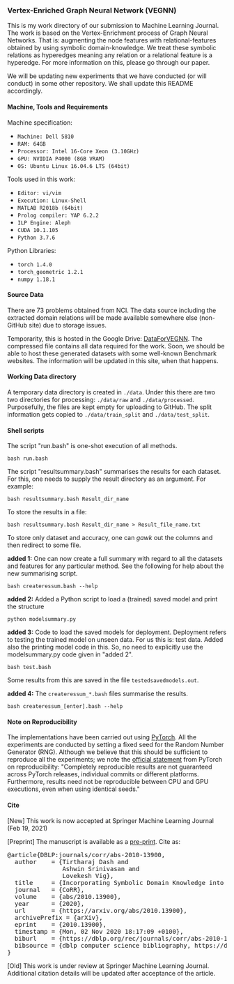 ### Vertex-Enriched Graph Neural Network (VEGNN)


This is my work directory of our submission to Machine Learning Journal. The work is based on the Vertex-Enrichment process of Graph Neural Networks. That is: augmenting the node features with relational-features obtained by using symbolic domain-knowledge. We treat these symbolic relations as hyperedges meaning any relation or a relational feature is a hyperedge. For more information on this, please go through our paper. 

We will be updating new experiments that we have conducted (or will conduct) in some other repository. We shall update this README accordingly.


#### Machine, Tools and Requirements

Machine specification:

  * `Machine: Dell 5810`
  * `RAM: 64GB`
  * `Processor: Intel 16-Core Xeon (3.10GHz)`
  * `GPU: NVIDIA P4000 (8GB VRAM)`
  * `OS: Ubuntu Linux 16.04.6 LTS (64bit)`

Tools used in this work:

  * `Editor: vi/vim`
  * `Execution: Linux-Shell`
  * `MATLAB R2018b (64bit)`
  * `Prolog compiler: YAP 6.2.2`
  * `ILP Engine: Aleph`
  * `CUDA 10.1.105`
  * `Python 3.7.6`

Python Libraries:
 
  * `torch 1.4.0`
  * `torch_geometric 1.2.1`
  * `numpy 1.18.1`


#### Source Data

There are 73 problems obtained from NCI. The data source including the extracted domain relations will be made available somewhere else (non-GitHub site) due to storage issues.

Temporarity, this is hosted in the Google Drive: [DataForVEGNN](https://drive.google.com/file/d/1eJrq_kvD2UmWiWe6F3C3Ire0fbv6CNrm/view?usp=sharing). The compressed file contains all data required for the work. Soon, we should be able to host these generated datasets with some well-known Benchmark websites. The information will be updated in this site, when that happens.


#### Working Data directory

A temporary data directory is created in `./data`. Under this there are two two directories for processing: `./data/raw` and `./data/processed`. Purposefully, the files are kept empty for uploading to GitHub. The split information gets copied to `./data/train_split` and `./data/test_split`.


#### Shell scripts

The script "run.bash" is one-shot execution of all methods. 

`
bash run.bash
`

The script "resultsummary.bash" summarises the results for each dataset. For this, one needs to supply the result directory as an argument. For example:

`
bash resultsummary.bash Result_dir_name
`

To store the results in a file:

`
bash resultsummary.bash Result_dir_name > Result_file_name.txt
`

To store only dataset and accuracy, one can *gawk* out the columns and then redirect to some file.


**added 1:** One can now create a full summary with regard to all the datasets and features for any particular method. See the following for help about the new summarising script.

`
bash createressum.bash --help
`


**added 2:** Added a Python script to load a (trained) saved model and print the structure

`
python modelsummary.py
`

**added 3:** Code to load the saved models for deployment. Deployment refers to testing the trained model on unseen data. For us this is: test data. Added also the printing model code in this. So, no need to explicitly use the modelsummary.py code given in "added 2".

`
bash test.bash
`

Some results from this are saved in the file `testedsavedmodels.out`.



**added 4:** The `createressum_*.bash` files summarise the results.

`
bash createressum_[enter].bash --help
`


#### Note on Reproducibility


The implementations have been carried out using [PyTorch](https://pytorch.org/docs/stable/index.html). All the experiments are conducted by setting a fixed seed for the Random Number Generator (RNG). Although we believe that this should be sufficient to reproduce all the experiments; we note the [official statement](https://pytorch.org/docs/stable/notes/randomness.html) from PyTorch on reproducibility: "Completely reproducible results are not guaranteed across PyTorch releases, individual commits or different platforms. Furthermore, results need not be reproducible between CPU and GPU executions, even when using identical seeds."


#### Cite

[New] This work is now accepted at Springer Machine Learning Journal (Feb 19, 2021)

[Preprint] The manuscript is available as a [pre-print](https://arxiv.org/abs/2010.13900). Cite as:

<pre>
@article{DBLP:journals/corr/abs-2010-13900,
  author    = {Tirtharaj Dash and
               Ashwin Srinivasan and
               Lovekesh Vig},
  title     = {Incorporating Symbolic Domain Knowledge into Graph Neural Networks},
  journal   = {CoRR},
  volume    = {abs/2010.13900},
  year      = {2020},
  url       = {https://arxiv.org/abs/2010.13900},
  archivePrefix = {arXiv},
  eprint    = {2010.13900},
  timestamp = {Mon, 02 Nov 2020 18:17:09 +0100},
  biburl    = {https://dblp.org/rec/journals/corr/abs-2010-13900.bib},
  bibsource = {dblp computer science bibliography, https://dblp.org}
}
</pre>

[Old] This work is under review at Springer Machine Learning Journal. Additional citation details will be updated after acceptance of the article.
